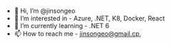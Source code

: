- 👋 Hi, I’m @jinsongeo
- 👀 I’m interested in - Azure, .NET, K8, Docker, React
- 🌱 I’m currently learning - .NET 6
- 📫 How to reach me - jinsongeo@gmail.cp,

<!---
jinsongeo/jinsongeo is a ✨ special ✨ repository because its `README.md` (this file) appears on your GitHub profile.
You can click the Preview link to take a look at your changes.
--->
